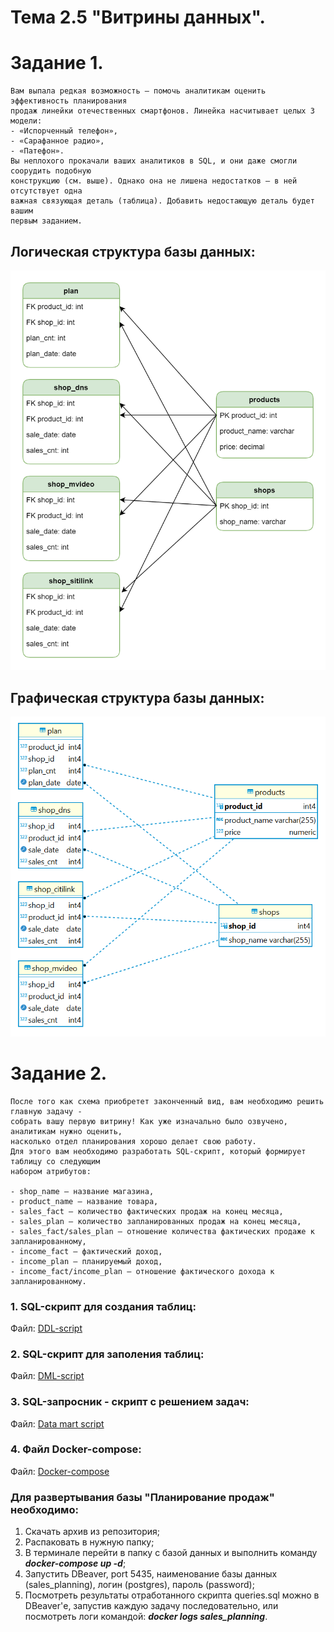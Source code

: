 # Тема 2.5 "Витрины данных".
# Задание 1. 

```
Вам выпала редкая возможность — помочь аналитикам оценить эффективность планирования 
продаж линейки отечественных смартфонов. Линейка насчитывает целых 3 модели: 
- «Испорченный телефон», 
- «Сарафанное радио», 
- «Патефон». 
Вы неплохого прокачали ваших аналитиков в SQL, и они даже смогли соорудить подобную 
конструкцию (см. выше). Однако она не лишена недостатков — в ней отсутствует одна 
важная связующая деталь (таблица). Добавить недостающую деталь будет вашим 
первым заданием.
```

## Логическая структура базы данных:

![Logic structure](retail_structure.png)

## Графическая структура базы данных:

![Graphic structure](retail_structure_dbeaver.png)

# Задание 2. 
```
После того как схема приобретет законченный вид, вам необходимо решить главную задачу - 
собрать вашу первую витрину! Как уже изначально было озвучено, аналитикам нужно оценить, 
насколько отдел планирования хорошо делает свою работу. 
Для этого вам необходимо разработать SQL-скрипт, который формирует таблицу со следующим 
набором атрибутов:

- shop_name — название магазина,
- product_name — название товара,
- sales_fact — количество фактических продаж на конец месяца,
- sales_plan — количество запланированных продаж на конец месяца,
- sales_fact/sales_plan — отношение количества фактических продаже к запланированному,
- income_fact — фактический доход,
- income_plan — планируемый доход,
- income_fact/income_plan — отношение фактического дохода к запланированному.
```

### 1. SQL-скрипт для создания таблиц:
Файл: [DDL-script](sql_scripts/ddl/1_ddl.sql)

### 2. SQL-скрипт для заполения таблиц:
Файл: [DML-script](sql_scripts/dml/2_dml.sql)

### 3. SQL-запросник - скрипт с решением задач:
Файл: [Data mart script](sql_scripts/3_data_mart.sql)

### 4. Файл Docker-compose:
Файл: [Docker-compose](docker-compose.yml)


### Для развертывания базы "Планирование продаж" необходимо:
1. Скачать архив из репозитория;
2. Распаковать в нужную папку;
3. В терминале перейти в папку с базой данных и выполнить команду ***docker-compose up -d***;
4. Запустить DBeaver, port 5435, наименование базы данных (sales_planning), логин (postgres), пароль (password);
5. Посмотреть результаты отработанного скрипта queries.sql можно в DBeaver'е, запустив каждую задачу последовательно, или посмотреть логи командой: ***docker logs sales_planning***.